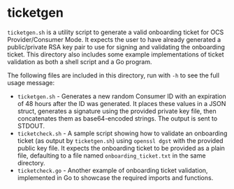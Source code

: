 # ticketgen

`ticketgen.sh` is a utility script to generate a valid onboarding ticket for OCS
Provider/Consumer Mode. It expects the user to have already generated a
public/private RSA key pair to use for signing and validating the onboarding
ticket. This directory also includes some example implementations of ticket
validation as both a shell script and a Go program.

The following files are included in this directory, run with `-h` to see the
full usage message:

* `ticketgen.sh` - Generates a new random Consumer ID with an expiration of 48
  hours after the ID was generated. It places these values in a JSON struct,
  generates a signature using the provided private key file, then concatenates
  them as base64-encoded strings. The output is sent to STDOUT.
* `ticketcheck.sh` - A sample script showing how to validate an onboarding
  ticket (as output by `ticketgen.sh`) using `openssl dgst` with the provided
  public key file. It expects the onboarding ticket to be provided as a plain
  file, defaulting to a file named `onboarding_ticket.txt` in the same
  directory.
* `ticketcheck.go` - Another example of onboarding ticket validation,
  implemented in Go to showcase the required imports and functions.